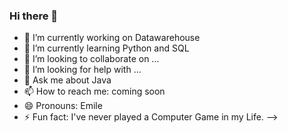 ### Hi there 👋

- 🔭 I’m currently working on Datawarehouse
- 🌱 I’m currently learning Python and SQL
- 👯 I’m looking to collaborate on ...
- 🤔 I’m looking for help with ...
- 💬 Ask me about Java
- 📫 How to reach me: coming soon
- 😄 Pronouns: Emile
- ⚡ Fun fact: I've never played a Computer Game in my Life.
-->
